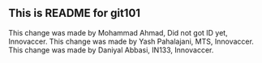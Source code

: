 ## This is README for git101

This change was made by Mohammad Ahmad, Did not got ID yet, Innovaccer.
This change was made by Yash Pahalajani, MTS, Innovaccer.
This change was made by Daniyal Abbasi, IN133, Innovaccer.
